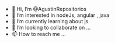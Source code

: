 - 👋 Hi, I’m @AgustinRepositorios
- 👀 I’m interested in nodeJs, angular , java
- 🌱 I’m currently learning about js
- 💞️ I’m looking to collaborate on ...
- 📫 How to reach me ...

<!---
AgustinRepositorios/AgustinRepositorios is a ✨ special ✨ repository because its `README.md` (this file) appears on your GitHub profile.
You can click the Preview link to take a look at your changes.
--->
